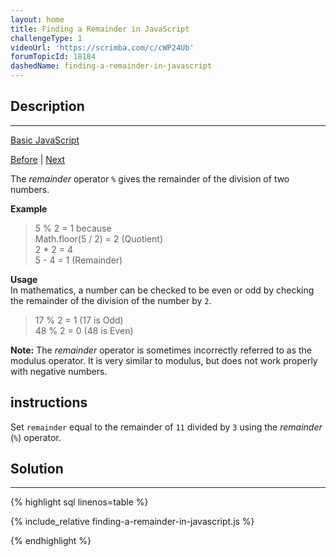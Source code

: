 ```yaml
---
layout: home
title: Finding a Remainder in JavaScript
challengeType: 1
videoUrl: 'https://scrimba.com/c/cWP24Ub'
forumTopicId: 18184
dashedName: finding-a-remainder-in-javascript
---
```


<div class="row">
<div class="columnStmt" markdown="1">

## Description
------

[Basic JavaScript](../basic-javascript/README.html) 

[Before](./divide-one-decimal-by-another-with-javascript.md)  | [Next](./compound-assignment-with-augmented-addition.md) 

The <dfn>remainder</dfn> operator `%` gives the remainder of the division of two numbers.

**Example**

<blockquote>5 % 2 = 1 because<br>Math.floor(5 / 2) = 2 (Quotient)<br>2 * 2 = 4<br>5 - 4 = 1 (Remainder)</blockquote>

**Usage**  
In mathematics, a number can be checked to be even or odd by checking the remainder of the division of the number by `2`.

<blockquote>17 % 2 = 1 (17 is Odd)<br>48 % 2 = 0 (48 is Even)</blockquote>

**Note:** The <dfn>remainder</dfn> operator is sometimes incorrectly referred to as the modulus operator. It is very similar to modulus, but does not work properly with negative numbers.

##  instructions 

Set `remainder` equal to the remainder of `11` divided by `3` using the <dfn>remainder</dfn> (`%`) operator.

</div>
<div class="columnSol" markdown="1">

## Solution
------

{% highlight sql linenos=table %}

{% include_relative finding-a-remainder-in-javascript.js %}

{% endhighlight %}

</div>
</div>


